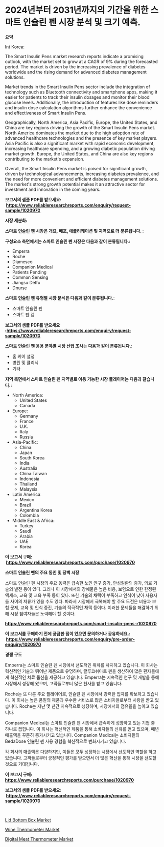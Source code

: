 <p><h1>2024년부터 2031년까지의 기간을 위한 스마트 인슐린 펜 시장 분석 및 크기 예측.</h1></p><p><strong>요약</strong></p>
<p><p>Int Korea:</p><p>The Smart Insulin Pens market research reports indicate a promising outlook, with the market set to grow at a CAGR of 9% during the forecasted period. The market is driven by the increasing prevalence of diabetes worldwide and the rising demand for advanced diabetes management solutions.</p><p>Market trends in the Smart Insulin Pens sector include the integration of technology such as Bluetooth connectivity and smartphone apps, making it easier for patients to track their insulin dosages and monitor their blood glucose levels. Additionally, the introduction of features like dose reminders and insulin dose calculation algorithms further enhance the convenience and effectiveness of Smart Insulin Pens.</p><p>Geographically, North America, Asia Pacific, Europe, the United States, and China are key regions driving the growth of the Smart Insulin Pens market. North America dominates the market due to the high adoption rate of advanced healthcare technologies and the presence of key market players. Asia Pacific is also a significant market with rapid economic development, increasing healthcare spending, and a growing diabetic population driving market growth. Europe, the United States, and China are also key regions contributing to the market's expansion.</p><p>Overall, the Smart Insulin Pens market is poised for significant growth, driven by technological advancements, increasing diabetes prevalence, and the need for more convenient and efficient diabetes management solutions. The market's strong growth potential makes it an attractive sector for investment and innovation in the coming years.</p></p>
<p><strong>보고서의 샘플 PDF를 받으세요: &nbsp;<a href="https://www.reliableresearchreports.com/enquiry/request-sample/1020970">https://www.reliableresearchreports.com/enquiry/request-sample/1020970</a></strong></p>
<p><strong>시장 세분화:</strong></p>
<p><strong> 스마트 인슐린 펜 시장은 개요, 배포, 애플리케이션 및 지역으로 더 분류됩니다. :</strong></p>
<p><strong>구성요소 측면에서는 스마트 인슐린 펜 시장은 다음과 같이 분류됩니다.:</strong></p>
<p><ul><li>Emperra</li><li>Roche</li><li>Diamesco</li><li>Companion Medical</li><li>Patients Pending</li><li>Common Sensing</li><li>Jiangsu Delfu</li><li>Dnurse</li></ul></p>
<p><strong> 스마트 인슐린 펜 유형별 시장 분석은 다음과 같이 분류됩니다.:</strong></p>
<p><ul><li>스마트 인슐린 펜</li><li>스마트 펜 캡</li></ul></p>
<p><strong>보고서의 샘플 PDF를 받으세요 :<a href="https://www.reliableresearchreports.com/enquiry/request-sample/1020970">https://www.reliableresearchreports.com/enquiry/request-sample/1020970</a></strong></p>
<p><strong> 스마트 인슐린 펜 응용 분야별 시장 산업 조사는 다음과 같이 분류됩니다.:</strong></p>
<p><ul><li>홈 케어 설정</li><li>병원 및 클리닉</li><li>기타</li></ul></p>
<p><strong>지역 측면에서 스마트 인슐린 펜 지역별로 이용 가능한 시장 플레이어는 다음과 같습니다.:</strong></p>
<p><ul>
    <li>
        North America:
        <ul>
            <li>United States</li>
            <li>Canada</li>
        </ul>
    </li>
    <li>
        Europe:
        <ul>
            <li>Germany</li>
            <li>France</li>
            <li>U.K.</li>
            <li>Italy</li>
            <li>Russia</li>
        </ul>
    </li>
    <li>
        Asia-Pacific:
        <ul>
            <li>China</li>
            <li>Japan</li>
            <li>South Korea</li>
            <li>India</li>
            <li>Australia</li>
            <li>China Taiwan</li>
            <li>Indonesia</li>
            <li>Thailand</li>
            <li>Malaysia</li>
        </ul>
    </li>
    <li>
        Latin America:
        <ul>
            <li>Mexico</li>
            <li>Brazil</li>
            <li>Argentina Korea</li>
            <li>Colombia</li>
        </ul>
    </li>
    <li>
        Middle East & Africa:
        <ul>
            <li>Turkey</li>
            <li>Saudi</li>
            <li>Arabia</li>
            <li>UAE</li>
            <li>Korea</li>
        </ul>
    </li>
    </ul></p>
<p><strong>이 보고서 구매: &nbsp;<a href="https://www.reliableresearchreports.com/purchase/1020970">https://www.reliableresearchreports.com/purchase/1020970</a></strong></p>
<p><strong>스마트 인슐린 펜의 주요 동인 및 장벽 시장</strong></p>
<p><p>스마트 인슐린 펜 시장의 주요 동력은 급속한 노인 인구 증가, 만성질환의 증가, 의료 기술의 발전 등이 있다. 그러나 이 시장에서의 장애물은 높은 비용, 보험으로 인한 한정된 액세스, 교육 및 교육 부족 등이 있다. 또한 기술의 채택이 부족하고 인식이 낮아 사용자들 사이의 저류가 있을 수도 있다. 따라서 시장에서 극복해야 할 주요 도전은 비용과 보험 문제, 교육 및 인식 증진, 기술의 적극적인 채택 등이다. 이러한 문제들을 해결하기 위해 시장 참여자들은 노력해야 할 것이다.</p></p>
<p><strong><a href="https://www.reliableresearchreports.com/smart-insulin-pens-r1020970">https://www.reliableresearchreports.com/smart-insulin-pens-r1020970</a></strong></p>
<p><strong>이 보고서를 구매하기 전에 궁금한 점이 있으면 문의하거나 공유하세요.: &nbsp;<a href="https://www.reliableresearchreports.com/enquiry/pre-order-enquiry/1020970">https://www.reliableresearchreports.com/enquiry/pre-order-enquiry/1020970</a></strong></p>
<p><strong>경쟁 구도</strong></p>
<p><p>Emperra는 스마트 인슐린 펜 시장에서 선도적인 위치를 차지하고 있습니다. 이 회사는 혁신적인 기술과 뛰어난 제품으로 유명하며, 글루코쉬마트 펜을 생산하여 많은 환자들에게 혁신적인 치료 옵션을 제공하고 있습니다. Emperra는 지속적인 연구 및 개발을 통해 시장에서 성장해 왔으며, 고객들로부터 많은 찬사를 받고 있습니다.</p><p>Roche는 또 다른 주요 플레이어로, 인슐린 펜 시장에서 강력한 입지를 확보하고 있습니다. 이 회사는 높은 품질의 제품과 우수한 서비스로 많은 소비자들로부터 사랑을 받고 있습니다. Roche는 지난 몇 년간 지속적으로 성장하며, 시장에서의 점유율을 높이고 있습니다. </p><p>Companion Medical는 스마트 인슐린 펜 시장에서 급속하게 성장하고 있는 기업 중 하나로 꼽힙니다. 이 회사는 혁신적인 제품을 통해 소비자들의 신뢰를 얻고 있으며, 매년 매출액을 꾸준히 증가시키고 있습니다. Companion Medical는 소비자들의 BedaDose 인슐린 펜 사용 경험을 혁신적으로 변화시키고 있습니다.</p><p>각 회사의 매출액은 다양하지만, 이들은 모두 성장하는 시장에서 선도적인 역할을 하고 있습니다. 고객들로부터 긍정적인 평가를 받으면서 더 많은 혁신을 통해 시장을 선도할 것으로 기대됩니다.</p></p>
<p><strong>이 보고서 구매: &nbsp; <a href="https://www.reliableresearchreports.com/purchase/1020970">https://www.reliableresearchreports.com/purchase/1020970</a></strong></p>
<p><strong>보고서의 샘플 PDF를 받으세요: &nbsp;<a href="https://www.reliableresearchreports.com/enquiry/request-sample/1020970">https://www.reliableresearchreports.com/enquiry/request-sample/1020970</a></strong><strong></strong></p>
<p>&nbsp;</p>
<p><p><a href="https://www.linkedin.com/pulse/lid-bottom-box-market-trends-forecast-competitive-analysis-2031-vn9ef?trackingId=dVDaHVVh3yn0rtAfkaUGcw%3D%3D">Lid Bottom Box Market</a></p><p><a href="https://www.linkedin.com/pulse/wine-thermometer-market-research-report-its-history-forecast-tdeaf?trackingId=rUpXXwKcPRj%2FD%2FA3Lub%2FUA%3D%3D">Wine Thermometer Market</a></p><p><a href="https://www.linkedin.com/pulse/digital-meat-thermometer-market-analysis-its-cagr-segmentation-zblgf?trackingId=8mZKOOsqnJM2eBrTJnghdQ%3D%3D">Digital Meat Thermometer Market</a></p></p>